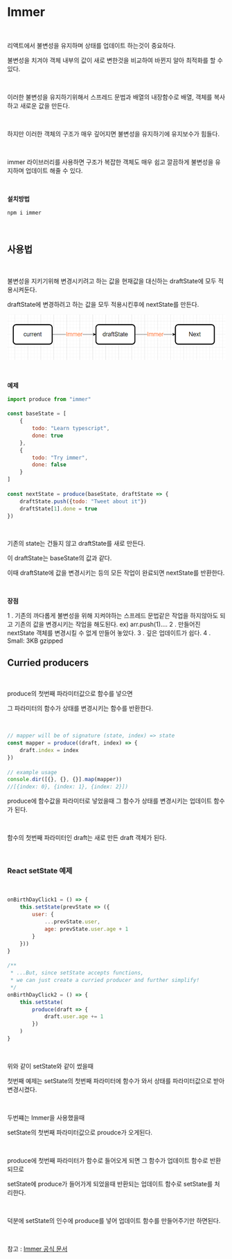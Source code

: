 # Immer

<br>

리액트에서 불변성을 유지하며 상태를 업데이트 하는것이 중요하다.

불변성을 치겨야 객체 내부의 값이 새로 변한것을 비교하여 바뀐지 알아 최적화를 할 수 있다.

<br>

이러한 불변성을 유지하기위해서 스프레드 문법과 배열의 내장함수로 배열, 객체를 복사하고 새로운 값을 만든다. 

<br>

하지만 이러한 객체의 구조가 매우 깊어지면 불변성을 유지하기에 유지보수가 힘들다.

<br>

immer 라이브러리를 사용하면 구조가 복잡한 객체도 매우 쉽고 깔끔하게 불변성을 유지하며 업데이트 해줄 수 있다.

<br>

**설치방법**

```bash
npm i immer
```

<br>

## 사용법

<br>

불변성을 지키기위해 변경시키려고 하는 값을 현재값을 대신하는 draftState에 모두 적용시켜둔다.

draftState에 변경하려고 하는 값을 모두 적용시킨후에 nextState를 만든다.

![Immer](../Images/Immer/Immer-1.png)

<br>

**예제**

```jsx
import produce from "immer"

const baseState = [
    {
        todo: "Learn typescript",
        done: true
    },
    {
        todo: "Try immer",
        done: false
    }
]

const nextState = produce(baseState, draftState => {
    draftState.push({todo: "Tweet about it"})
    draftState[1].done = true
})
```

<br>

기존의 state는 건들지 않고 draftState를 새로 만든다.

이 draftState는 baseState의 값과 같다.

이때 draftState에 값을 변경시키는 등의 모든 작업이 완료되면 nextState를 반환한다.

<br>

**장점**

1 . 기존의 까다롭게 불변성을 위해 지켜야하는 스프레드 문법같은 작업을 하지않아도 되고 기존의 값을 변경시키는 작업을 해도된다. ex) arr.push(1)....
2 . 만들어진 nextState 객체를 변경시킬 수 없게 만들어 놓았다.
3 . 깊은 업데이트가 쉽다.
4 . Small: 3KB gzipped

## Curried producers

<br>

produce의 첫번째 파라미터값으로 함수를 넣으면 

그 파라미터의 함수가 상태를 변경시키는 함수를 반환한다.

<br>

```jsx
// mapper will be of signature (state, index) => state
const mapper = produce((draft, index) => {
    draft.index = index
})

// example usage
console.dir([{}, {}, {}].map(mapper))
//[{index: 0}, {index: 1}, {index: 2}])
```

produce에 함수값을 파라미터로 넣었을때 그 함수가 상태를 변경시키는 업데이트 함수가 된다.

<br>

함수의 첫번째 파라미터인 draft는 새로 만든 draft 객체가 된다.

<br>

### React setState 예제

<br>

```jsx
onBirthDayClick1 = () => {
    this.setState(prevState => ({
        user: {
            ...prevState.user,
            age: prevState.user.age + 1
        }
    }))
}

/**
 * ...But, since setState accepts functions,
 * we can just create a curried producer and further simplify!
 */
onBirthDayClick2 = () => {
    this.setState(
        produce(draft => {
            draft.user.age += 1
        })
    )
}
```

<br>

위와 같이 setState와 같이 썼을때 

첫번째 예제는 setState의 첫번째 파라미터에 함수가 와서 상태를 파라미터값으로 받아 변경시켰다.

<br>

두번쨰는 Immer을 사용했을때 

setState의 첫번째 파라미터값으로 proudce가 오게된다.

<br>

produce에 첫번째 파라미터가 함수로 들어오게 되면 그 함수가 업데이트 함수로 반환되므로

setState에 produce가 들어가게 되었을때 반환되는 업데이트 함수로 setState를 처리한다.

<br>

덕분에 setState의 인수에 produce를 넣어 업데이트 함수를 만들어주기만 하면된다.

<br>

참고 :  [Immer 공식 문서](https://immerjs.github.io/immer/docs/introduction)
